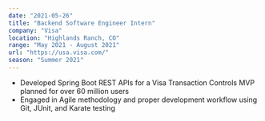 ```yaml
---
date: "2021-05-26"
title: "Backend Software Engineer Intern"
company: "Visa"
location: "Highlands Ranch, CO"
range: "May 2021 - August 2021"
url: "https://usa.visa.com/"
season: "Summer 2021"
---
```


- Developed Spring Boot REST APIs for a Visa Transaction Controls MVP planned for over 60 million users 
- Engaged in Agile methodology and proper development workflow using Git, JUnit, and Karate testing



